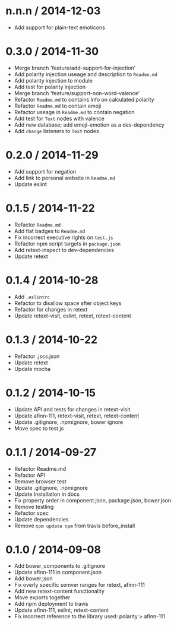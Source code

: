 
n.n.n / 2014-12-03
==================

 * Add support for plain-text emoticons

0.3.0 / 2014-11-30
==================

 * Merge branch 'feature/add-support-for-injection'
 * Add polarity injection useage and description to `Readme.md`
 * Add polarity injection to module
 * Add test for polarity injection
 * Merge branch 'feature/support-non-word-valence'
 * Refactor `Readme.md` to contains info on calculated polarity
 * Refactor `Readme.md` to contain emoji
 * Refactor useage in `Readme.md` to contain negation
 * Add test for `Text` nodes with valence
 * Add new database; add emoji-emotion as a dev-dependency
 * Add `change` listeners to `Text` nodes

0.2.0 / 2014-11-29
==================

 * Add support for negation
 * Add link to personal website in `Readme.md`
 * Update eslint

0.1.5 / 2014-11-22
==================

 * Refactor `Readme.md`
 * Add flat badges to `Readme.md`
 * Fix incorrect executive rights on `test.js`
 * Refactor npm script targets in `package.json`
 * Add retext-inspect to dev-dependencies
 * Update retext

0.1.4 / 2014-10-28
==================

 * Add `.eslintrc`
 * Refactor to disallow space after object keys
 * Refactor for changes in retext
 * Update retext-visit, eslint, retext, retext-content

0.1.3 / 2014-10-22
==================

 * Refactor .jscs.json
 * Update retext
 * Update mocha

0.1.2 / 2014-10-15
==================

 * Update API and tests for changes in retext-visit
 * Update afinn-111, retext-visit, retext, retext-content
 * Update .gitignore, .npmignore, bower ignore
 * Move spec to test.js

0.1.1 / 2014-09-27
==================

 * Refactor Readme.md
 * Refactor API
 * Remove browser test
 * Update .gitignore, .npmignore
 * Update Installation in docs
 * Fix property order in component.json, package.json, bower.json
 * Remove testling
 * Refactor spec
 * Update dependencies
 * Remove `npm update npm` from travis before_install

0.1.0 / 2014-09-08
==================

 * Add bower_components to .gitignore
 * Update afinn-111 in component.json
 * Add bower.json
 * Fix overly specific semver ranges for retext, afinn-111
 * Add new retext-content functionality
 * Move exports together
 * Add npm deployment to travis
 * Update afinn-111, eslint, retext-content
 * Fix incorrect reference to the library used: polarity > afinn-111
